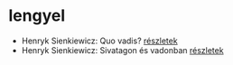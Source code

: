 # lengyel

- Henryk Sienkiewicz: Quo vadis? [részletek](_details/Henryk%20Sienkiewicz.md#id_386)
- Henryk Sienkiewicz: Sivatagon és vadonban [részletek](_details/Henryk%20Sienkiewicz.md#id_382)